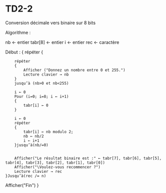 # TD2-2
Conversion décimale vers binaire sur 8 bits

Algorithme :

nb ← entier
tabr[8] ← entier
i ← entier
rec ← caractère

Début :
{
	répéter
	{
		
		répéter 
		{
			Afficher ("Donnez un nombre entre 0 et 255.")
			Lecture clavier → nb
		}
		jusqu’à (nb>0 et nb<255)

		i ← 0
		Pour (i=0; i=8; i ← i+1)
		{
			tabr[i] ← 0
		}

		i ← 0
		répéter
		{
			tabr[i] ← nb modulo 2;
			nb ← nb/2
			i ← i+1
		}jusqu’à(nb/=0)

		
		Afficher("Le résultat binaire est :" ← tabr[7], tabr[6], tabr[5], tabr[4], tabr[3], tabr[2], tabr[1], tabr[0])
		Afficher("\Voulez-vous recommencer ?")
		Lecture clavier → rec
	}Jusqu’à(rec /= n)
  Afficher("Fin")
}
